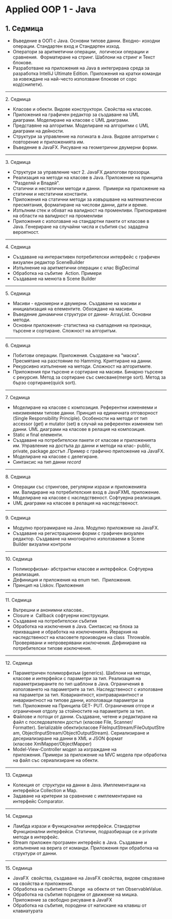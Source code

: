 # Applied OOP 1 - Java

## 1\. Седмица

-   Въведение в ООП с Java. Основни типове данни. Входно- изходни операции. Стандартен вход и Стандартен изход.
-   Оператори за аритметични операции,  логически операции и сравнения.  Форматиране на стринг. Шаблони на стринг и Текст блокове.
-   Разработване на приложения на Java в интегрирана среда за разработка IntelliJ Ultimate Edition. Приложения на кратки команди за извеждане на най-често използвани блокове от сорс код(снипети).
---
2\. Седмица

-   Класове и обекти. Видове конструктори. Свойства на класовe.
-   Приложения на графичен редактор за създаване на UML диаграми. Моделиране на класове с UML диаграми.
-   Представяне на алгоритми. Моделиране на алгоритми с UML диаграми на дейности.
-   Структури за управление на логиката в Java. Видове алгоритми с повторение и приложенията им.
-   Въведение в JavaFX. Рисуване на геометрични двумерни форми.
---
3\. Седмица

-   Структури за управление част 2. JavaFX диалогови прозорци.
-   Реализация на методи на класове в Java. Приложение на принципа  "Разделяй и Владей".
-   Статични и нестатични методи и данни.  Примери на приложение на статични и нестатични константи. 
-   Приложения на статични методи за извършване на математически пресмятания, форматиране на числови данни, дати и време.
-   Изпълним стек и обхват на валидност на променливи. Припокриване на области на валидност на променливи
-   Приложения с използване на стандартни пакети от класове в Java. Генериране на случайни числа и събития със зададена вероятност.
---
4\. Седмица

-   Създаване на интерактивен потребителски интерфейс с графичен визуален редактор SceneBuilder 
-   Изпълнение на аритметични операции с клас BigDecimal
-   Обработка на събитие  Action. Примери
-   Създаване на менюта в Scene Builder
---
5\. Седмица

-   Масиви - едномерни и двумерни. Създаване на масиви и инициализация на елементите. Обхождане на масиви.
-   Въведение динамични структури от данни- ArrayList. Основни методи.
-   Основни приложения- статистика на съвпадения на признаци, търсене и сортиране. Сложност на алгоритъм.
---
6\. Седмица

-   Побитови операции. Приложения. Създаване на "маска". Пресмятане на разстояние по Hamming. Криптиране на данни.
-   Рекурсивно изпълнение на методи. Сложност на алгоритмите.
-   Приложения при търсене и сортиране на масиви. Бинарно търсене с рекурсия. Метод за сортиране със смесване(merge sort). Метод за бързо сортиране(quick sort).
---
7\. Седмица

-   Моделиране на класове с композиция. Референтни изменяеми и неизменяеми типове данни. Принцип на единичната отговорност (Single Responsibility Principle). Особености на методи от тип accessor (get) и mutator (set) в случай на референтен изменяем тип данни. UML диаграми на класове в релация на композиция. 
-   Static и final елементи.
-   Създаване на потребителски пакети от класове и приложенията им. Управление на достъпа до данни и методи на клас- public, private, package достъп .Пример с графично приложение на JavaFX.
-   Моделиране на класове с делегиране.
-   Синтаксис на тип данни *record*
---
8\. Седмица

-   Операции със стрингове, регулярни изрази и приложенията им. Валидиране на потребителския вход в JavaFXML приложение. 
-   Моделиране на класове с наследственост. Софтуерна реализация. 
-   UML диаграми на класове в релация на наследственост.
---
9\. Седмица

-   Модулно програмиране на Java. Модулно приложение на JavaFX.
-   Създаване на регистрационни форми с графичен визуален редактор. Създаване на многократно използваеми в Scene Builder визуални контроли
---
10\. Седмица

-   Полиморфизъм- абстрактни класове и интерфейси. Софтуерна реализация.
-   Дефиниция и приложения на enum тип.  Приложения.
-   Принцип на Liskov. Приложения
---
11\. Седмица 

-   Вътрешни и анонимни класове..
-   Closure и  Callback софтуерни конструкции. 
-   Създаване на потребителски събития
-   Обработка на изключения в Java. Синтаксис на блока за прихващане и обработка на изключенията. Йерархия на наследственост на класовете производни на class  Throwable. Проверявани и непроверявани изключения. Дефиниране на потребителски типове изключения.
---
12\. Седмица

-   Параметричен полиморфизъм (generics). Шаблони на методи, класове и интерфейси с параметри за тип. Реализация на параметризираните по тип шаблони в Java. Ограничения в използването на параметрите за тип. Наследственост с използване на параметри за тип. Ковариантност, контравариантност и инвариантност на типове данни, използващи параметри за тип. Приложение на Принципа GET- PUT. Ограничения отгоре и ограничения отдолу за стойностите на параметрите за тип. 
-   Файлове и потоци от данни. Създаване, четене и редактиране на файл с последователен достъп (класове File, Scanner/ Formatter). Serializable обекти(класове FileInputStream/FileOutputStream, ObjectInputStream/ObjectOutputStream). Сериализиране и десериализиране на данни в XML и JSON формат (класове XmlMapper/ObjectMapper)
-   Model-View-Controller модел за изграждане на приложения. Примери за приложение на MVC модела при обработка на файл със сериализиране на обекти.
---
13\. Седмица

-   Колекция от  структури на данни в Java. Имплементации на интерфейси Collection и Map. 
-   Задаване на критерии за сравнение с имплементиране на интерфейс Comparator.
---
14\. Седмица

-   Ламбда изрази и Функционални интерфейси. Стандартни Функционални интерфейси. Статични, подразбиращи се и private  методи в интерфейс.
-   Stream приложен програмен интерфейс в Java. Създаване и изпълнение на верига от команди. Приложения при обработка на структури от данни.
---
15\. Седмица

-   JavaFX  свойства, създаване на JavaFX свойства, видове свързване на свойства и приложения.
-   Обработка на събитието Change  на обекти от тип ObservableValue.
-   Обработка на събития породени от движение на мишка. Приложение за свободно рисуване в JavaFX
-   Обработка на събития, породени от натискане на клавиш от клавиатурата
